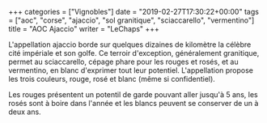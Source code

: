 +++
categories = ["Vignobles"]
date = "2019-02-27T17:30:22+00:00"
tags = ["aoc", "corse", "ajaccio", "sol granitique", "sciaccarello", "vermentino"]
title = "AOC Ajaccio"
writer = "LeChaps"
+++

L'appellation ajaccio borde sur quelques dizaines de kilomètre la célèbre cité impériale et son golfe. Ce terroir d'exception, généralement granitique, permet au sciaccarello, cépage phare pour les rouges et rosés, et au vermentino, en blanc d'exprimer tout leur potentiel. L'appellation propose les trois couleurs, rouge, rosé et blanc (même si confidentiel).  

Les rouges présentent un potentil de garde pouvant aller jusqu'à 5 ans, les rosés sont à boire dans l'année et les blancs peuvent se conserver de un à deux ans.
